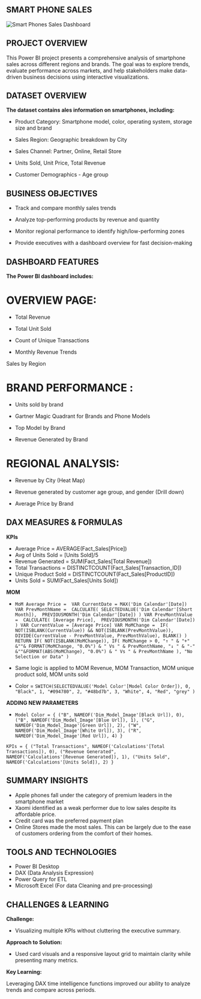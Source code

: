 ## SMART PHONE SALES

![Smart Phones Sales Dashboard](https://drive.google.com/uc?export=view&id=1JutkGsPcb16l1JbQxUC-vt6FRVrFvPXS)


## PROJECT OVERVIEW

This Power BI project presents a comprehensive analysis of smartphone sales across different regions and brands. The goal was to explore trends, evaluate performance across markets, and help stakeholders make data-driven business decisions using interactive visualizations.

## DATASET OVERVIEW

**The dataset contains ales information on smartphones, including:**

- Product Category: Smartphone model, color, operating system, storage size and brand

- Sales Region: Geographic breakdown by City

- Sales Channel: Partner, Online, Retail Store

- Units Sold, Unit Price, Total Revenue

- Customer Demographics - Age group 

## BUSINESS OBJECTIVES

- Track and compare monthly sales trends

- Analyze top-performing products by revenue and quantity

- Monitor regional performance to identify high/low-performing zones

- Provide executives with a dashboard overview for fast decision-making

## DASHBOARD FEATURES

**The Power BI dashboard includes:**

# OVERVIEW PAGE:

- Total Revenue

- Total Unit Sold

- Count of Unique Transactions

- Monthly Revenue Trends

Sales by Region

# BRAND PERFORMANCE :

- Units sold by brand

- Gartner Magic Quadrant for Brands  and Phone Models

- Top Model by Brand

- Revenue Generated by Brand

# REGIONAL ANALYSIS:

- Revenue by City (Heat Map)

- Revenue generated by customer age group, and gender (Drill down)

- Average Price by Brand


## DAX MEASURES & FORMULAS

**KPIs**
- Average Price = AVERAGE(Fact_Sales[Price])
- Avg of Units Sold = [Units Sold]/5
- Revenue Generated = SUM(Fact_Sales[Total Revenue])
- Total Transactions = DISTINCTCOUNT(Fact_Sales[Transaction_ID])
- Unique Product Sold = DISTINCTCOUNT(Fact_Sales[ProductID])
- Units Sold = SUM(Fact_Sales[Units Sold])

**MOM**
- `MoM Average Price = 
VAR CurrentDate = MAX('Dim Calendar'[Date])
VAR PrevMonthName = 
    CALCULATE(
        SELECTEDVALUE('Dim Calendar'[Short Month]), 
        PREVIOUSMONTH('Dim Calendar'[Date])
    )
VAR PrevMonthValue = 
    CALCULATE(
        [Average Price], 
        PREVIOUSMONTH('Dim Calendar'[Date])
    )
VAR CurrentValue = [Average Price]
VAR MoMChange = 
    IF(
        NOT(ISBLANK(CurrentValue)) && NOT(ISBLANK(PrevMonthValue)),
        DIVIDE(CurrentValue - PrevMonthValue, PrevMonthValue),
        BLANK()
    )
RETURN
        IF(
            NOT(ISBLANK(MoMChange)),
            IF(
                MoMChange > 0,
                "↑ " & "+" &""& FORMAT(MoMChange, "0.0%") & " Vs " & PrevMonthName,
                "↓ " & "-" &""&FORMAT(ABS(MoMChange), "0.0%") & " Vs " & PrevMonthName
            ),
            "No Selection or Data"
        )`

- Same logic is applied to MOM Revenue, MOM Transaction, MOM unique product sold, MOM units sold
- Color = 
`SWITCH(SELECTEDVALUE('Model Color'[Model Color Order]),
    0, "Black",
    1, "#094780",
    2, "#48bd7b",
    3, "White",
    4, "Red",
    "grey"
)`

**ADDING NEW PARAMETERS**
- `Model Color = {
    ("B", NAMEOF('Dim_Model_Image'[Black Url]), 0),
    ("B", NAMEOF('Dim_Model_Image'[Blue Url]), 1),
    ("G", NAMEOF('Dim_Model_Image'[Green Url]), 2),
    ("W", NAMEOF('Dim_Model_Image'[White Url]), 3),
    ("R", NAMEOF('Dim_Model_Image'[Red Url]), 4)
}`

`KPIs = {
    ("Total Transactions", NAMEOF('Calculations'[Total Transactions]), 0),
    ("Revenue Generated", NAMEOF('Calculations'[Revenue Generated]), 1),
    ("Units Sold", NAMEOF('Calculations'[Units Sold]), 2)
}`

## SUMMARY INSIGHTS
- Apple phones fall under the category of premium leaders in the smartphone market
- Xaomi identified as a weak performer due to low sales despite its affordable price.
- Credit card was the preferred payment plan
- Online Stores made the most sales. This can be largely due to the ease of customers ordering from the comfort of their homes.

## TOOLS AND TECHNOLOGIES
- Power BI Desktop
- DAX (Data Analysis Expression)
- Power Query for ETL
- Microsoft Excel (For data Cleaning and pre-processing)

## CHALLENGES & LEARNING

**Challenge:**

- Visualizing multiple KPIs without cluttering the executive summary.

**Approach to Solution:**

- Used card visuals and a responsive layout grid to maintain clarity while presenting many metrics.

**Key Learning:**

Leveraging DAX time intelligence functions improved our ability to analyze trends and compare across periods.

